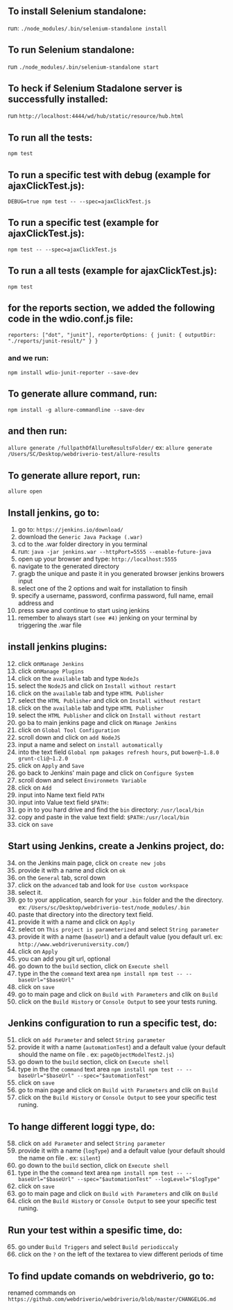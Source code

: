 ## To install Selenium standalone:

run: `./node_modules/.bin/selenium-standalone install`

## To run Selenium standalone:

run `./node_modules/.bin/selenium-standalone start`

## To heck if Selenium Stadalone server is successfully installed:

run `http://localhost:4444/wd/hub/static/resource/hub.html`

## To run all the tests:

`npm test`

## To run a specific test with debug (example for ajaxClickTest.js):

`DEBUG=true npm test -- --spec=ajaxClickTest.js`

## To run a specific test (example for ajaxClickTest.js):

`npm test -- --spec=ajaxClickTest.js`

## To run a all tests (example for ajaxClickTest.js):

`npm test`

## for the reports section, we added the following code in the wdio.conf.js file:

`reporters: ["dot", "junit"], reporterOptions: { junit: { outputDir: "./reports/junit-result/" } }`

### and we run:

`npm install wdio-junit-reporter --save-dev`

## To generate allure command, run:

`npm install -g allure-commandline --save-dev`

## and then run:

`allure generate /fullpathOfAllureResultsFolder/` ex: `allure generate /Users/SC/Desktop/webdriverio-test/allure-results`

## To generate allure report, run:

`allure open`

## Install jenkins, go to:

1. go to: `https://jenkins.io/download/`
2. download the `Generic Java Package (.war)`
3. cd to the .war folder directory in you terminal
4. run: `java -jar jenkins.war --httpPort=5555 --enable-future-java`
5. open up your browser and type: `http://localhost:5555`
6. navigate to the generated directory
7. gragb the unique and paste it in you generated browser jenkins browers input
8. select one of the 2 options and wait for installation to finsih
9. specify a username, password, confirma password, full name, email address and
10. press save and continue to start using jenkins
11. remember to always start `(see #4)` jenking on your terminal by triggering the .war file

## install jenkins plugins:

12. click on`Manage Jenkins`
13. click on`Manage Plugins`
14. click on the `available` tab and type `NodeJs`
15. select the `NodeJS` and click on `Install without restart`
16. click on the `available` tab and type `HTML Publisher`
17. select the `HTML Publisher` and click on `Install without restart`
18. click on the `available` tab and type `HTML Publisher`
19. select the `HTML Publisher` and click on `Install without restart`
20. go ba to main jenkins page and click on `Manage Jenkins`
21. click on `Global Tool Configuration`
22. scroll down and click on `add NodeJS`
23. input a name and select on `install automatically`
24. into the text field `Global npm pakages refresh hours`, put `bower@~1.8.0 grunt-cli@~1.2.0`
25. click on `Apply` and `Save`
26. go back to Jenkins' main page and click on `Configure System`
27. scroll down and select `Environmetn Variable`
28. click on `Add`
29. input into Name text field `PATH`
30. input into Value text field `$PATH:`
31. go in to you hard drive and find the `bin` directory: `/usr/local/bin`
32. copy and paste in the value text field: `$PATH:/usr/local/bin`
33. cick on `save`

## Start using Jenkins, create a Jenkins project, do:

34. on the Jenkins main page, click on `create new jobs`
35. provide it with a name and click on `ok`
36. on the `General` tab, scrol down
37. click on the `advanced` tab and look for `Use custom workspace`
38. select it.
39. go to your application, search for your `.bin` folder and the the directory. ex: `/Users/sc/Desktop/webdriverio-test/node_modules/.bin`
40. paste that directory into the directory text field.
41. provide it with a name and click on `Apply`
42. select on `This project is parameterized` and select `String parameter`
43. provide it with a name (`baseUrl`) and a default value (you default url. ex: `http://www.webdriveruniversity.com/`)
44. click on `Apply`
45. you can add you git url, optional
46. go down to the `build` section, click on `Execute shell`
47. type in the the `command` text area `npm install npm test -- --baseUrl="$baseUrl"`
48. click on `save`
49. go to main page and click on `Build with Parameters` and clik on `Build`
50. click on the `Build History` or `Console Output` to see your tests runing.

## Jenkins configuration to run a specific test, do:

51. click on `add Parameter` and select `String parameter`
52. provide it with a name (`automationTest`) and a default value (your default should the name on file . ex: `pageObjectModelTest2.js`)
53. go down to the `build` section, click on `Execute shell`
54. type in the the `command` text area `npm install npm test -- --baseUrl="$baseUrl" --spec="$automationTest"`
55. click on `save`
56. go to main page and click on `Build with Parameters` and clik on `Build`
57. click on the `Build History` or `Console Output` to see your specific test runing.

## To hange different loggi type, do:

58. click on `add Parameter` and select `String parameter`
    <!-- There are many different log type you can give as default value, such as: `verbose, silent, command, data, and result` -->
59. provide it with a name (`logType`) and a default value (your default should the name on file . ex: `silent`)
60. go down to the `build` section, click on `Execute shell`
61. type in the the `command` text area `npm install npm test -- --baseUrl="$baseUrl" --spec="$automationTest" --logLevel="$logType"`
62. click on `save`
63. go to main page and click on `Build with Parameters` and clik on `Build`
64. click on the `Build History` or `Console Output` to see your specific test runing.

## Run your test within a spesific time, do:

65. go under `Build Triggers` and select `Build periodiccaly`
66. click on the `?` on the left of the textarea to view different periods of time

## To find update comands on webdriverio, go to:

renamed commands on `https://github.com/webdriverio/webdriverio/blob/master/CHANGELOG.md`
